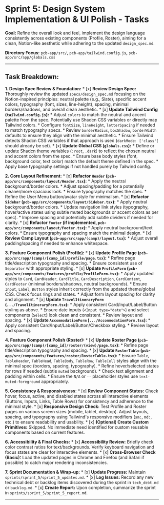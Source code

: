 # Sprint 5: Design System Implementation & UI Polish - Tasks

**Goal:** Refine the overall look and feel, implement the design language consistently across existing components (Profile, Roster), aiming for a clean, Notion-like aesthetic while adhering to the updated `design_spec.md`.

**Directory Focus:** `pcb-app/src/`, `pcb-app/tailwind.config.js`, `pcb-app/src/app/globals.css`

---

## Task Breakdown:

**1. Design Spec Review & Foundation:**
    *   [x] **Review Design Spec:** Thoroughly review the updated `specs/design_spec.md` focusing on the Notion-inspired principles: neutral palette (e.g., Slate), specific accent colors, typography (font, sizes, line-height), spacing, minimal borders/shadows, and overall clean aesthetic.
    *   [x] **Update Tailwind Config (`tailwind.config.js`):**
        *   Adjust `colors` to match the neutral and accent palette from the spec. Potentially use Shadcn CSS variables or directly map Tailwind colors.
        *   Configure `fontSize`, `lineHeight`, `letterSpacing` if needed to match typography specs.
        *   Review `borderRadius`, `boxShadow`, `borderWidth` defaults to ensure they align with the minimal aesthetic.
        *   Ensure Tailwind detects Shadcn CSS variables if that approach is used (`darkMode: ['class']` should already be set).
    *   [x] **Update Global CSS (`globals.css`):**
        *   Define or update Shadcn theme variables (`:root`, `.dark`) to reflect the chosen neutral and accent colors from the spec.
        *   Ensure base body styles (font, background color, text color) match the default theme defined in the spec.
        *   Apply base typography settings if not handled purely by Tailwind config.

**2. Core Layout Refinement:**
    *   [x] **Refactor `Header` (`pcb-app/src/components/layout/Header.tsx`):**
        *   Apply the neutral background/border colors.
        *   Adjust spacing/padding for a potentially cleaner/more spacious look.
        *   Ensure typography matches the spec.
        *   Refine the User Menu button/avatar style for minimalism.
    *   [x] **Refactor `Sidebar` (`pcb-app/src/components/layout/Sidebar.tsx`):**
        *   Apply neutral background/border colors.
        *   Update navigation link styles (typography, hover/active states using subtle muted backgrounds or accent colors as per spec).
        *   Improve spacing and potentially add subtle dividers if needed for clarity.
    *   [x] **Refactor `Footer` (if implemented, `pcb-app/src/components/layout/Footer.tsx`):**
        *   Apply neutral background/text colors.
        *   Ensure typography and spacing match the minimal design.
    *   [x] **Review Camp Layout (`pcb-app/src/app/(camp)/layout.tsx`):**
        *   Adjust overall padding/spacing if needed to enhance whitespace.

**3. Feature Component Polish (Profile):**
    *   [x] **Update Profile Page (`pcb-app/src/app/(camp)/[camp_id]/profile/page.tsx`):**
        *   Refine page title/description typography and spacing.
        *   Ensure consistent use of `Separator` with appropriate styling.
    *   [x] **Update `ProfileForm` (`pcb-app/src/components/features/profile/ProfileForm.tsx`):**
        *   Apply updated styles to `Card`, `CardHeader`, `CardTitle`, `CardDescription`, `CardContent`, `CardFooter` (minimal borders/shadows, neutral backgrounds).
        *   Ensure `Input`, `Label`, `Button` styles inherit correctly from the updated theme/global CSS. Check focus rings and states.
        *   Adjust form layout spacing for clarity and alignment.
    *   [x] **Update `TravelItineraryForm` (`.../TravelItineraryForm.tsx`):**
        *   Apply consistent Card/Input/Label/Button styling as above.
        *   Ensure date inputs (`<Input type="date">`) and select components (`Select`) look clean and consistent.
        *   Review layout and spacing.
    *   [x] **Update `AccommodationForm` (`.../AccommodationForm.tsx`):**
        *   Apply consistent Card/Input/Label/Button/Checkbox styling.
        *   Review layout and spacing.

**4. Feature Component Polish (Roster):**
    *   [x] **Update Roster Page (`pcb-app/src/app/(camp)/[camp_id]/roster/(view)/page.tsx`):**
        *   Refine page title/description typography and spacing.
    *   [x] **Update `RosterTable` (`pcb-app/src/components/features/roster/RosterTable.tsx`):**
        *   Ensure `Table`, `TableHeader`, `TableHead`, `TableBody`, `TableRow`, `TableCell` styles align with the minimal spec (borders, spacing, typography).
        *   Refine hover/selected states for rows if needed (subtle `muted` background).
        *   Check text alignment and padding within cells.
        *   Ensure the `N/A` or `--` placeholder styles use `text-muted-foreground` appropriately.

**5. Consistency & Responsiveness:**
    *   [x] **Review Component States:** Check hover, focus, active, and disabled states across all interactive elements (Buttons, Inputs, Links, Table Rows) for consistency and adherence to the minimal style.
    *   [x] **Responsive Design Check:** Test Profile and Roster pages on various screen sizes (mobile, tablet, desktop). Adjust layouts, spacing, and typography using Tailwind's responsive modifiers (`sm:`, `md:`, etc.) to ensure readability and usability.
    *   [x] **(Optional) Create Custom Primitives:** Skipped. No immediate need identified for custom reusable components based on current features.

**6. Accessibility & Final Checks:**
    *   [x] **Accessibility Review:** Briefly check color contrast ratios for text/backgrounds. Verify keyboard navigation and focus states are clear for interactive elements.
    *   [x] **Cross-Browser Check (Basic):** Load the updated pages in Chrome and Firefox (and Safari if possible) to catch major rendering inconsistencies.

**7. Sprint Documentation & Wrap-up:**
    *   [x] **Update Progress:** Maintain `sprints/sprint_5/sprint_5_updates.md`.
    *   [x] **Log Issues:** Record any new technical debt or backlog items discovered during the sprint in `tech_debt.md` or `backlog.md`.
    *   [x] **Create Report:** Upon completion, summarize the sprint in `sprints/sprint_5/sprint_5_report.md`.

---